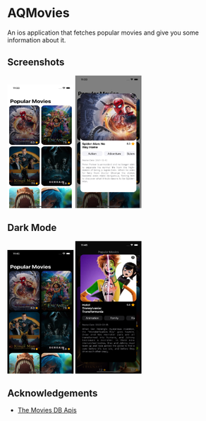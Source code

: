 
# AQMovies

An ios application that fetches popular movies and give you some information about it.


## Screenshots

<img src="/Assets/imageOne.png" width="150" height="280"> <img src="/Assets/imageTwo.png" width="150" height="300">

## Dark Mode

<img src="/Assets/imageOneDark.png" width="150" height="280"> <img src="/Assets/imageTwoDark.png" width="150" height="300">


## Acknowledgements

 - [The Movies DB Apis](https://www.themoviedb.org)

